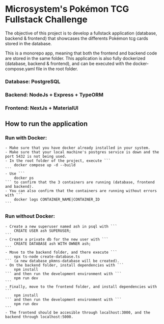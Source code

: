 # Microsystem's Pokémon TCG Fullstack Challenge

The objective of this project is to develop a fullstack application (database, backend & frontend) that showcases the differents Pokémon tcg cards stored in the database.

This is a monorepo app, meaning that both the frontend and backend code are stored in the same folder. This application is also fully dockerized (database, backend & frontend), and can be executed with the docker-compose.yaml file in the root folder.

### Database: PostgreSQL

### Backend: NodeJs + Express + TypeORM

### Frontend: NextJs + MaterialUI

## How to run the application

### Run with Docker:
    - Make sure that you have docker already installed in your system.
    - Make sure that your local machine's postgres service is down and the port 5432 is not being used.
    - In the root folder of the project, execute ```
        docker compose up -d --build
    ```
    - Use ```
        docker ps
    ``` to confirm that the 3 containers are running (database, frontend and backend).
    - You can also confirm that the containers are running without errors with ```
        docker logs CONTAINER_NAME|CONTAINER_ID
    ```
### Run without Docker:
    - Create a new superuser named ash in psql with ```
        CREATE USER ash SUPERUSER;
    ```
    - Create a private db for the new user with ```
        CREATE DATABASE ash WITH OWNER ash;
    ```
    - Move to the backend folder, and there execute ```
        npx ts-node create-database.ts
    ``` (a new database pkmns-database will be created).
    - On the backend folder, install dependencies with ```
        npm install
    ``` and then run the development environment with ```
        npm run dev
    ```
    - Finally, move to the frontend folder, and install dependencies with ```
        npm install
    ``` and then run the development environment with ```
        npm run dev
    ```
    - The frontend should be accesible through localhost:3000, and the backend through localhost:5000.


